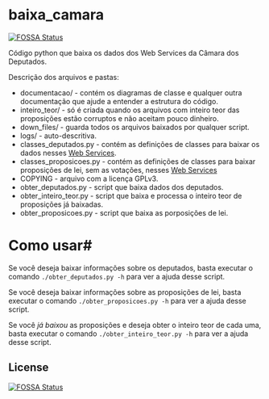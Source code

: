 # baixa_camara
[![FOSSA Status](https://app.fossa.io/api/projects/git%2Bgithub.com%2Fshgo%2Fbaixa_camara.svg?type=shield)](https://app.fossa.io/projects/git%2Bgithub.com%2Fshgo%2Fbaixa_camara?ref=badge_shield)

Código python que baixa os dados dos Web Services da Câmara dos Deputados.

Descrição dos arquivos e pastas:
- documentacao/ - contém os diagramas de classe e qualquer outra documentação que ajude a entender a estrutura do código.
- inteiro_teor/ - só é criada quando os arquivos com inteiro teor das proposições estão corruptos e não aceitam pouco dinheiro.
- down_files/ - guarda todos os arquivos baixados por qualquer script.
- logs/ - auto-descritiva.
- classes_deputados.py - contém as definições de classes para baixar os dados nesses [Web Services](http://www2.camara.leg.br/transparencia/dados-abertos/dados-abertos-legislativo/webservices/deputados).
- classes_proposicoes.py - contém as definições de classes para baixar proposições de lei, sem as votações, nesses [Web Services](http://www2.camara.leg.br/transparencia/dados-abertos/dados-abertos-legislativo/webservices/proposicoes-1)
- COPYING - arquivo com a licença GPLv3.
- obter_deputados.py - script que baixa dados dos deputados.
- obter_inteiro_teor.py - script que baixa e processa o inteiro teor de proposições já baixadas.
- obter_proposicoes.py - script que baixa as porposições de lei.

# Como usar#
Se você deseja baixar informações sobre os deputados, basta executar o comando `./obter_deputados.py -h` para ver a ajuda desse script.

Se você deseja baixar informações sobre as proposições de lei, basta executar o comando `./obter_proposicoes.py -h` para ver a ajuda desse script.

Se você *já baixou* as proposições e deseja obter o inteiro teor de cada uma, basta executar o comando `./obter_inteiro_teor.py -h` para ver a ajuda desse script.


## License
[![FOSSA Status](https://app.fossa.io/api/projects/git%2Bgithub.com%2Fshgo%2Fbaixa_camara.svg?type=large)](https://app.fossa.io/projects/git%2Bgithub.com%2Fshgo%2Fbaixa_camara?ref=badge_large)